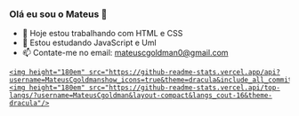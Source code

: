 ### Olá eu sou o Mateus 👋
- 🔭 Hoje estou trabalhando com HTML e CSS
- 🌱 Estou estudando JavaScript e Uml
- 📫 Contate-me no email: mateuscgoldman0@gmail.com

<div> 
<a href="https://github.com/MateusCgoldman">
  
    <img height="180em" src="https://github-readme-stats.vercel.app/api?username=MateusCgoldmanshow_icons=true&theme=dracula&include_all_commits=true&cout_private=true"/>
    <img height="180em" src="https://github-readme-stats.vercel.api/top-langs/?username=MateusCgoldman&layout-compact&langs_cout-16&theme-dracula"/>
</div>
